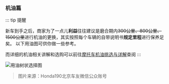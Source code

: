 ### 机油篇

::: tip 提醒

新车到手之后，商家为了一点儿**利益**往往建议是磨合期内~~300公里、800公里、1500公里~~进行机油的更换，其实按照每个车辆的自带说明书**规定里程**进行保养足矣。
以下用油图可供你做一些参考。

而详细的机油相关讲解和选购可以前往[摩托车机油挑选与详解](./suggestion.html)查阅
:::

![用油树状选择图](https://pic.downk.cc/item/5eba66cdc2a9a83be5a04b50.jpg)

> 图片来源：Honda190北京车友微信公众账号
